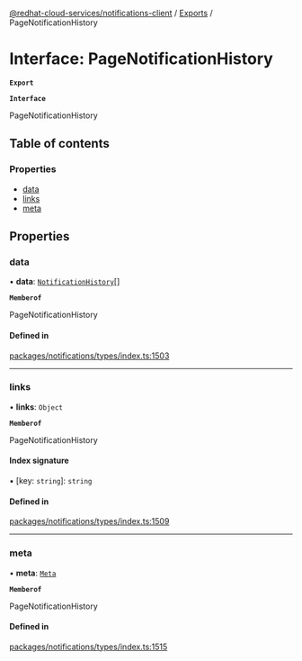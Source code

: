 [@redhat-cloud-services/notifications-client](../README.md) / [Exports](../modules.md) / PageNotificationHistory

# Interface: PageNotificationHistory

**`Export`**

**`Interface`**

PageNotificationHistory

## Table of contents

### Properties

- [data](PageNotificationHistory.md#data)
- [links](PageNotificationHistory.md#links)
- [meta](PageNotificationHistory.md#meta)

## Properties

### data

• **data**: [`NotificationHistory`](NotificationHistory.md)[]

**`Memberof`**

PageNotificationHistory

#### Defined in

[packages/notifications/types/index.ts:1503](https://github.com/RedHatInsights/javascript-clients/blob/master/packages/notifications/types/index.ts#L1503)

___

### links

• **links**: `Object`

**`Memberof`**

PageNotificationHistory

#### Index signature

▪ [key: `string`]: `string`

#### Defined in

[packages/notifications/types/index.ts:1509](https://github.com/RedHatInsights/javascript-clients/blob/master/packages/notifications/types/index.ts#L1509)

___

### meta

• **meta**: [`Meta`](Meta.md)

**`Memberof`**

PageNotificationHistory

#### Defined in

[packages/notifications/types/index.ts:1515](https://github.com/RedHatInsights/javascript-clients/blob/master/packages/notifications/types/index.ts#L1515)

